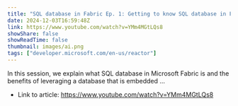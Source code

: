 ```yaml
---
title: "SQL database in Fabric Ep. 1: Getting to know SQL database in Fabric"
date: 2024-12-03T16:59:48Z
link: https://www.youtube.com/watch?v=YMm4MGtLQs8
showShare: false
showReadTime: false
thumbnail: images/ai.png
tags: ["developer.microsoft.com/en-us/reactor"]
---
```

In this session, we explain what SQL database in Microsoft Fabric is and the benefits of leveraging a database that is embedded ...

- Link to article: https://www.youtube.com/watch?v=YMm4MGtLQs8